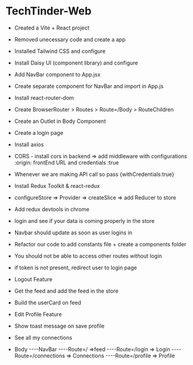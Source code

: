 # TechTinder-Web

- Created a Vite + React project
- Removed unecessary code and create a app
- Installed Tailwind CSS and configure
- Install Daisy UI (component library) and configure
- Add NavBar component to App.jsx
- Create separate component for NavBar and import in App.js
- Install react-router-dom
- Create BrowserRouter > Routes > Route=/Body > RouteChildren
- Create an Outlet in Body Component

- Create a login page
- Install axios
- CORS - install cors in backend => add middleware with configurations :origin: frontEnd URL and credentials :true
- Whenever we are making API call so pass {withCredentials:true}
- Install Redux Toolkit & react-redux
- configureStore => Provider => createSlice => add Reducer to store
- Add redux devtools in chrome
- login and see if your data is coming properly in the store
- Navbar should update as soon as user logins in
- Refactor our code to add constants file + create a components folder
- You should not be able to access other routes without login
- if token is not present, redirect user to login page
- Logout Feature
- Get the feed and add the feed in the store
- Build the userCard on feed
- Edit Profile Feature
- Show toast message on save profile
- See all my connections

- Body
  ----NavBar
  ----Route=/ =>feed
  ----Route=/login => Login
  ----Route=/connections => Connections
  ----Route=/profile => Profile
